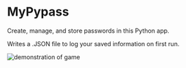 # MyPypass
Create, manage, and store passwords in this Python app. 

Writes a .JSON file to log your saved information on first run.

![demonstration of game](./out.gif)